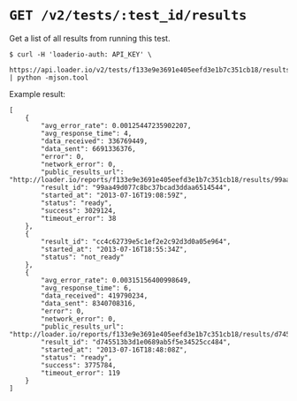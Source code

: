 # `GET /v2/tests/:test_id/results`

Get a list of all results from running this test.

    $ curl -H 'loaderio-auth: API_KEY' \
           https://api.loader.io/v2/tests/f133e9e3691e405eefd3e1b7c351cb18/results | python -mjson.tool

Example result:

    [
        {
            "avg_error_rate": 0.00125447235902207,
            "avg_response_time": 4,
            "data_received": 336769449,
            "data_sent": 6691336376,
            "error": 0,
            "network_error": 0,
            "public_results_url": "http://loader.io/reports/f133e9e3691e405eefd3e1b7c351cb18/results/99aa49d077c8bc37bcad3ddaa6514544",
            "result_id": "99aa49d077c8bc37bcad3ddaa6514544",
            "started_at": "2013-07-16T19:08:59Z",
            "status": "ready",
            "success": 3029124,
            "timeout_error": 38
        },
        {
            "result_id": "cc4c62739e5c1ef2e2c92d3d0a05e964",
            "started_at": "2013-07-16T18:55:34Z",
            "status": "not_ready"
        },
        {
            "avg_error_rate": 0.00315156400998649,
            "avg_response_time": 6,
            "data_received": 419790234,
            "data_sent": 8340708316,
            "error": 0,
            "network_error": 0,
            "public_results_url": "http://loader.io/reports/f133e9e3691e405eefd3e1b7c351cb18/results/d745513b3d1e0689ab5f5e34525cc484",
            "result_id": "d745513b3d1e0689ab5f5e34525cc484",
            "started_at": "2013-07-16T18:48:08Z",
            "status": "ready",
            "success": 3775784,
            "timeout_error": 119
        }
    ]

